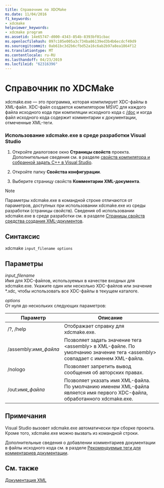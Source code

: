 ```yaml
---
title: Справочник по XDCMake
ms.date: 11/04/2016
f1_keywords:
- xdcmake
helpviewer_keywords:
- xdcmake program
ms.assetid: 14e65747-d000-4343-854b-8393bf01cbac
ms.openlocfilehash: 097c105e005a3c734ba86139ed3b4b6ecdcf49d9
ms.sourcegitcommit: 0ab61bc3d2b6cfbd52a16c6ab2b97a8ea1864f12
ms.translationtype: MT
ms.contentlocale: ru-RU
ms.lasthandoff: 04/23/2019
ms.locfileid: "62316396"
---
```

# <a name="xdcmake-reference"></a>Справочник по XDCMake

xdcmake.exe — это программа, которая компилирует XDC-файлы в XML-файл. XDC-файл создается компилятором MSVC для каждого файла исходного кода при компиляции исходного кода с [/doc](doc-process-documentation-comments-c-cpp.md) и когда файл исходного кода содержит комментарии к документации, отмеченные XML-теги.

### <a name="to-use-xdcmakeexe-in-the-visual-studio-development-environment"></a>Использование xdcmake.exe в среде разработки Visual Studio

1. Откройте диалоговое окно **Страницы свойств** проекта. Дополнительные сведения см. в разделе [свойств компилятора и собранной задать C++ в Visual Studio](../working-with-project-properties.md).

1. Откройте папку **Свойства конфигурации**.

1. Выберите страницу свойств **Комментарии XML-документа**.

> [!NOTE]
>  Параметры xdcmake.exe в командной строке отличаются от параметров, доступных при использовании xdcmake.exe из среды разработки (страницы свойств). Сведения об использовании xdcmake.exe в среде разработки см. в разделе [Страницы свойств средства создания XML-документов](xml-document-generator-tool-property-pages.md).

## <a name="syntax"></a>Синтаксис

xdcmake `input_filename options`

## <a name="parameters"></a>Параметры

*input_filename*<br/>
Имя для XDC-файлов, используемых в качестве входных для xdcmake.exe. Укажите один или несколько XDC-файлов или значение *.xdc, чтобы использовать все XDC-файлы в текущем каталоге.

*options*<br/>
От нуля до нескольких следующих параметров:

|Параметр|Описание|
|------------|-----------------|
|/?, /help|Отображает справку для xdcmake.exe.|
|/assembly:*имя_файла*|Позволяет задать значение тега \<assembly> в XML-файле.  По умолчанию значение тега \<assembly> совпадает с именем XML-файла.|
|/nologo|Позволяет запретить вывод сообщения об авторских правах.|
|/out:*имя_файла*|Позволяет указать имя XML-файла.  По умолчанию именем XML-файла является имя первого XDC-файла, обработанного xdcmake.exe.|

## <a name="remarks"></a>Примечания

Visual Studio вызовет xdcmake.exe автоматически при сборке проекта. Кроме того, xdcmake.exe можно вызвать из командной строки.

Дополнительные сведения о добавлении комментариев документации в файлы исходного кода см. в разделе [Рекомендуемые теги для комментариев документации](recommended-tags-for-documentation-comments-visual-cpp.md).

## <a name="see-also"></a>См. также

[Документация XML](xml-documentation-visual-cpp.md)
